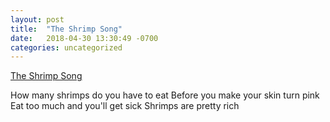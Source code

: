 ```yaml
---
layout: post
title:  "The Shrimp Song"
date:   2018-04-30 13:30:49 -0700
categories: uncategorized
---
```


[The Shrimp Song][shrimpo]

How many shrimps do you have to eat
Before you make your skin turn pink
Eat too much and you'll get sick
Shrimps are pretty rich

[shrimpo]: https://genius.com/Kero-kero-bonito-flamingo-lyrics
